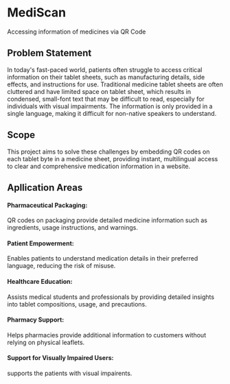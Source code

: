 # <h1>MediScan</h1>
Accessing information of medicines via QR Code

<h2>Problem Statement</h2>
   <p>    In today's fast-paced world, patients often struggle to access critical information on their tablet sheets, such as manufacturing details, side effects, and instructions for use. Traditional medicine tablet sheets are often cluttered and have limited space on tablet sheet, which results in condensed, small-font text that may be difficult to read, especially for individuals with visual impairments. The information is only provided in a single language, making it difficult for non-native speakers  to understand.</p> 

<h2>Scope</h2>
   This project aims to solve these challenges by embedding QR codes on each tablet byte in a medicine sheet, providing instant, multilingual access to clear and comprehensive medication information in a website.

<h2>Apllication Areas</h2>
<h4>Pharmaceutical Packaging:</h4>
         QR codes on packaging provide detailed medicine  information such as ingredients, usage instructions, and warnings.

<h4>Patient Empowerment:</h4>
        Enables patients to understand medication details in their preferred language, reducing the risk of misuse.

<h4>Healthcare Education:</h4>
        Assists medical students and professionals by providing detailed insights into tablet compositions, usage, and precautions.

<h4>Pharmacy Support:</h4>
        Helps pharmacies provide additional information to customers without relying on physical leaflets.

<h4>Support for Visually Impaired Users:</h4>
        supports the patients with visual impairents.

